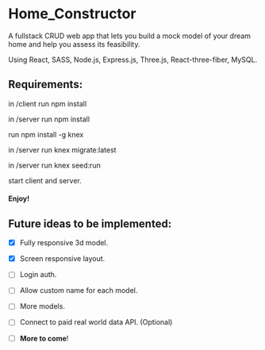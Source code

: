 # Home_Constructor

A fullstack CRUD web app that lets you build a mock model of your dream home and help you assess its feasibility.

Using React, SASS, Node.js, Express.js, Three.js, React-three-fiber, MySQL.


## Requirements:

in /client run npm install

in /server run npm install

run npm install -g knex

in /server run knex migrate:latest

in /server run knex seed:run

start client and server.
#### Enjoy!


## Future ideas to be implemented:

- [x] Fully responsive 3d model.
- [x] Screen responsive layout.
- [ ] Login auth.
- [ ] Allow custom name for each model.
- [ ] More models.
- [ ] Connect to paid real world data API. \(Optional)
- [ ] **More to come**!


